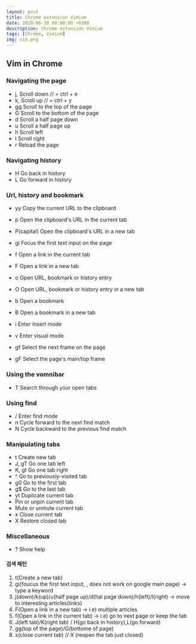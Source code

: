 ```yaml
---
layout: post
title: Chrome extension Vimium
date: 2020-06-30 00:00:00 +0300
description: Chrome extension Vimium
tags: [Chrome, Vimium]
img: vim.png
---
```


## Vim in Chrome

### Navigating the page
* j, <c-e>		Scroll down    // <c-e> = ctrl + e
* k, <c-y>		Scroll up      // <c-e> = ctrl + y
* gg		Scroll to the top of the page
* G		Scroll to the bottom of the page
* d		Scroll a half page down
* u		Scroll a half page up
* h		Scroll left
* l		Scroll right
* r		Reload the page

### Navigating history
* H		Go back in history
* L		Go forward in history

### Url, history and bookmark
* yy		Copy the current URL to the clipboard
* p		Open the clipboard's URL in the current tab
* P(capital)		Open the clipboard's URL in a new tab
* gi		Focus the first text input on the page
* f		Open a link in the current tab
* F		Open a link in a new tab
* o		Open URL, bookmark or history entry
* O		Open URL, bookmark or history entry in a new tab
* b		Open a bookmark
* B		Open a bookmark in a new tab

* i		Enter insert mode
* v		Enter visual mode
* gf		Select the next frame on the page
* gF		Select the page's main/top frame

### Using the vomnibar
* T		Search through your open tabs

### Using find
* /		Enter find mode
* n		Cycle forward to the next find match
* N		Cycle backward to the previous find match

### Manipulating tabs
* t		Create new tab
* J, gT		Go one tab left
* K, gt		Go one tab right
* ^		Go to previously-visited tab
* g0		Go to the first tab
* g$		Go to the last tab
* yt		Duplicate current tab
* <a-p>		Pin or unpin current tab
* <a-m>		Mute or unmute current tab
* x		Close current tab
* X		Restore closed tab

### Miscellaneous
* ?		Show help

#### 검색 패턴
1. t(Create a new tab)
2. gi(foucus the first text input, , does not work on google main page) -> type a keyword
3. j(down)/k(up)/u(half page up)/d(hal page down)/h(left)/l(right) -> move to interesting articles(links)
4. F(Open a link in a new tab) -> i.e) multiple articles
5. f(Open a link in the current tab) -> i.e) go to next page or keep the tab
6. J(left tab)/K(right tab) / H(go back in history),L(go forward)
7. gg(top of the page)/G(bottome of page)
8. x(close current tab) // X (reopen the tab just closed)